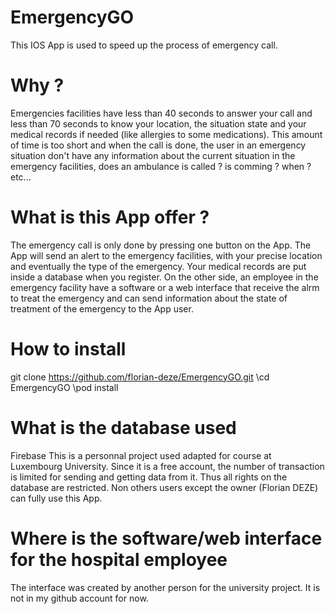 # EmergencyGO
This IOS App is used to speed up the process of emergency call.

# Why ?
Emergencies facilities have less than 40 seconds to answer your call and less than 70 seconds to know your location, the situation state and your medical records if needed (like allergies to some medications). This amount of time is too short and when the call is done, the user in an emergency situation don't have any information about the current situation in the emergency facilities, does an ambulance is called ? is comming ? when ? etc...

# What is this App offer ?
The emergency call is only done by pressing one button on the App. The App will send an alert to the emergency facilities, with your precise location and eventually the type of the emergency.
Your medical records are put inside a database when you register.
On the other side, an employee in the emergency facility have a software or a web interface that receive the alrm to treat the emergency and can send information about the state of treatment of the emergency to the App user.

# How to install
git clone https://github.com/florian-deze/EmergencyGO.git
\cd EmergencyGO
\pod install

# What is the database used
Firebase
This is a personnal project used adapted for course at Luxembourg University.
Since it is a free account, the number of transaction is limited for sending and getting data from it.
Thus all rights on the database are restricted. Non others users except the owner (Florian DEZE) can fully use this App.

# Where is the software/web interface for the hospital employee
The interface was created by another person for the university project. It is not in my github account for now.

